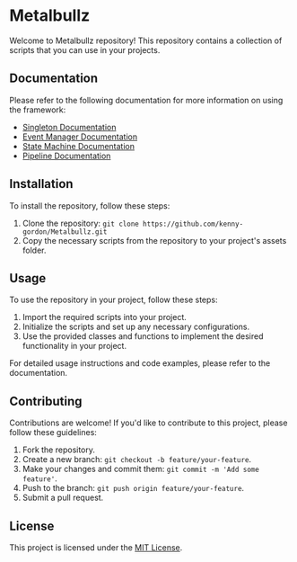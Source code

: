 
# Metalbullz

Welcome to Metalbullz repository! This repository contains a collection of scripts that you can use in your projects.

## Documentation

Please refer to the following documentation for more information on using the framework:

- [Singleton Documentation](Docs/Singleton.md)
- [Event Manager Documentation](Docs/EventManager.md)
- [State Machine Documentation](Docs/StateMachine.md)
- [Pipeline Documentation](Docs/Pipelines.md)


## Installation

To install the repository, follow these steps:

1. Clone the repository: `git clone https://github.com/kenny-gordon/Metalbullz.git`
2. Copy the necessary scripts from the repository to your project's assets folder.

## Usage

To use the repository in your project, follow these steps:

1. Import the required scripts into your project.
2. Initialize the scripts and set up any necessary configurations.
3. Use the provided classes and functions to implement the desired functionality in your project.

For detailed usage instructions and code examples, please refer to the documentation.

## Contributing

Contributions are welcome! If you'd like to contribute to this project, please follow these guidelines:

1. Fork the repository.
2. Create a new branch: `git checkout -b feature/your-feature`.
3. Make your changes and commit them: `git commit -m 'Add some feature'`.
4. Push to the branch: `git push origin feature/your-feature`.
5. Submit a pull request.

## License

This project is licensed under the [MIT License](LICENSE).
